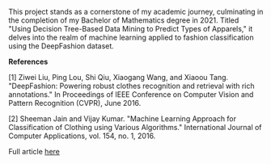 This project stands as a cornerstone of my academic journey, culminating in the completion of my Bachelor of Mathematics degree in 2021.
Titled "Using Decision Tree-Based Data Mining to Predict Types of Apparels," it delves into the realm of machine learning applied to fashion
classification using the DeepFashion dataset.

**References**

[1] Ziwei Liu, Ping Lou, Shi Qiu, Xiaogang Wang, and Xiaoou Tang. "DeepFashion: Powering robust clothes recognition and retrieval with rich annotations." In Proceedings of IEEE Conference on Computer Vision and Pattern Recognition (CVPR), June 2016.

[2] Sheeman Jain and Vijay Kumar. "Machine Learning Approach for Classification of Clothing using Various Algorithms." International Journal of Computer Applications, vol. 154, no. 1, 2016.

Full article [here](https://violaaliwarga.wixsite.com/data/post/optimizing-apparel-categorization-using-decision-tree-based-data-mining-in-python-a-deepfashion-cas)
